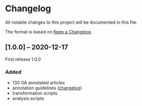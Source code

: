 # Changelog

All notable changes to this project will be documented in this file.

The format is based on [Keep a Changelog](https://keepachangelog.com/en/1.0.0/).

## [1.0.0] – 2020-12-17

First release 1.0.0 

### Added
+ 130 OA annotated articles 
+ annotation guidelines ([changelog](docs/CHANGELOG.md))
+ transformation scripts
+ analysis scripts


[Unreleased]: https://gitlab.nims.go.jp/lfoppiano/superconductors-documentation/compare/v1.0.0...HEAD

<!-- markdownlint-disable-file MD024 MD033 -->
